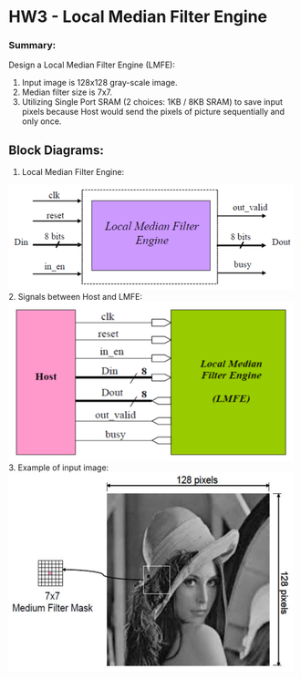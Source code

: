# HW3 - Local Median Filter Engine

### Summary:
Design a Local Median Filter Engine (LMFE):  
1. Input image is 128x128 gray-scale image.  
2. Median filter size is 7x7.  
3. Utilizing Single Port SRAM (2 choices: 1KB / 8KB SRAM) to save input pixels because Host would send the pixels of picture sequentially and only once.

## Block Diagrams:  
1. Local Median Filter Engine:
<img src=https://github.com/02stevenyang850527/CVSD/blob/master/pics/hw3_1.png alt="LMFE" width=500 height=185>  
2. Signals between Host and LMFE:
<img src=https://github.com/02stevenyang850527/CVSD/blob/master/pics/hww3_2.png alt="hw3_2" width=500 height=280>  
3. Example of input image:  
<img src=https://github.com/02stevenyang850527/CVSD/blob/master/pics/hw3_3.png alt="hw3_3" width=500 height=350>  